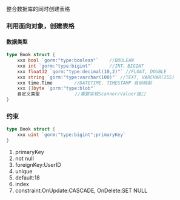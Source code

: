 整合数据库的同时创建表格

### 利用面向对象，创建表格
#### 数据类型
```go
type Book struct {
	xxx bool `gorm:"type:boolean"`    //BOOLEAN
	xxx int `gorm:"type:bigint"`      //INT、BIGINT
	xxx float32 `gorm:"type:decimal(10,2)"` //FLOAT, DOUBLE
	xxx string `gorm:"type:varchar(100)"` //TEXT, VARCHAR(255)
	xxx time.Time        //DATETIME, TIMESTAMP 自动映射
	xxx []byte `gorm:"type:blob"`
	自定义类型             //需要实现Scanner/Valuer接口
}
```

### 约束
```go
type Book struct {
	xxx uint `gorm:"type:bigint";primaryKey`
}
```
1. primaryKey
2. not null
3. foreignKey:UserID
4. unique
5. default:18
6. index
7. constraint:OnUpdate:CASCADE, OnDelete:SET NULL